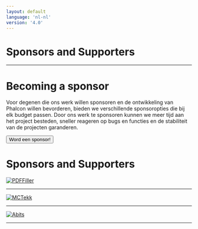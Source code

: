 ```yaml
---
layout: default
language: 'nl-nl'
version: '4.0'
---
```

# Sponsors and Supporters

* * *

# Becoming a sponsor

Voor degenen die ons werk willen sponsoren en de ontwikkeling van Phalcon willen bevorderen, bieden we verschillende sponsoropties die bij elk budget passen. Door ons werk te sponsoren kunnen we meer tijd aan het project besteden, sneller reageren op bugs en functies en de stabiliteit van de projecten garanderen.

<a href="https://phalcon.link/fund">
<button class="btn button-small btn-danger">
    Word een sponsor!
</button>
</a>

# Sponsors and Supporters

<a href="https://pdffiller.com/" target="_blank">
    <img src="https://assets.phalconphp.com/phalcon/images/backers/pdffiller-240x60.png" alt="PDFFiller" />
</a>

* * *

<a href="https://mctekk.com/" target="_blank">
    <img src="https://assets.phalconphp.com/phalcon/images/backers/mctekk-240x60.png" alt="MCTekk" />
</a>

* * *

<a href="https://abits.com/" target="_blank">
    <img src="https://assets.phalconphp.com/phalcon/images/backers/abits-240x60.png" alt="Abits" />
</a>

* * *